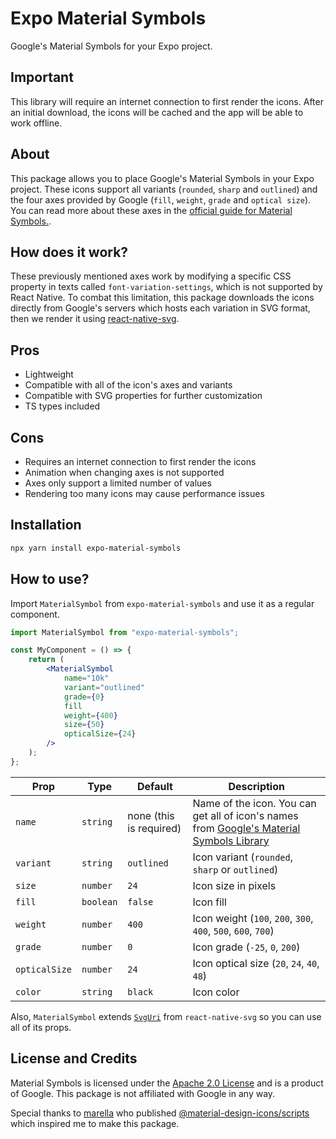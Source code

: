 # Expo Material Symbols

Google's Material Symbols for your Expo project.

## Important

This library will require an internet connection to first render the icons. After an initial download, the icons will be cached and the app will be able to work offline.

## About

This package allows you to place Google's Material Symbols in your Expo project. These icons support all variants (`rounded`, `sharp` and `outlined`) and the four axes provided by Google (`fill`, `weight`, `grade` and `optical size`). You can read more about these axes in the [official guide for Material Symbols.](https://developers.google.com/fonts/docs/material_symbols#what_are_material_symbols).

## How does it work?

These previously mentioned axes work by modifying a specific CSS property in texts called `font-variation-settings`, which is not supported by React Native. To combat this limitation, this package downloads the icons directly from Google's servers which hosts each variation in SVG format, then we render it using [react-native-svg](https://github.com/software-mansion/react-native-svg/blob/main/USAGE.md).

## Pros

- Lightweight
- Compatible with all of the icon's axes and variants
- Compatible with SVG properties for further customization
- TS types included

## Cons

- Requires an internet connection to first render the icons
- Animation when changing axes is not supported
- Axes only support a limited number of values
- Rendering too many icons may cause performance issues

## Installation

```bash
npx yarn install expo-material-symbols
```

## How to use?

Import `MaterialSymbol` from `expo-material-symbols` and use it as a regular component.

```jsx
import MaterialSymbol from "expo-material-symbols";

const MyComponent = () => {
	return (
		<MaterialSymbol
			name="10k"
			variant="outlined"
			grade={0}
			fill
			weight={400}
			size={50}
			opticalSize={24}
		/>
	);
};
```

| Prop          | Type      | Default                 | Description                                                                                                                |
| ------------- | --------- | ----------------------- | -------------------------------------------------------------------------------------------------------------------------- |
| `name`        | `string`  | none (this is required) | Name of the icon. You can get all of icon's names from [Google's Material Symbols Library](https://fonts.google.com/icons) |
| `variant`     | `string`  | `outlined`              | Icon variant (`rounded`, `sharp` or `outlined`)                                                                            |
| `size`        | `number`  | `24`                    | Icon size in pixels                                                                                                        |
| `fill`        | `boolean` | `false`                 | Icon fill                                                                                                                  |
| `weight`      | `number`  | `400`                   | Icon weight (`100`, `200`, `300`, `400`, `500`, `600`, `700`)                                                              |
| `grade`       | `number`  | `0`                     | Icon grade (`-25`, `0`, `200`)                                                                                             |
| `opticalSize` | `number`  | `24`                    | Icon optical size (`20`, `24`, `40`, `48`)                                                                                 |
| `color`       | `string`  | `black`                 | Icon color                                                                                                                 |

Also, `MaterialSymbol` extends [`SvgUri`](https://github.com/software-mansion/react-native-svg/blob/main/USAGE.md#use-with-content-loaded-from-uri) from `react-native-svg` so you can use all of its props.

## License and Credits

Material Symbols is licensed under the [Apache 2.0 License](https://www.apache.org/licenses/LICENSE-2.0) and is a product of Google. This package is not affiliated with Google in any way.

Special thanks to [marella](https://www.npmjs.com/~marella) who published [@material-design-icons/scripts
](https://www.npmjs.com/package/@material-design-icons/scripts) which inspired me to make this package.
